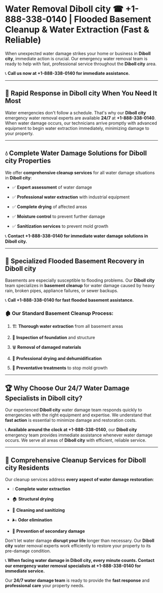 # Water Removal Diboll city ☎ +1-888-338-0140 | Flooded Basement Cleanup & Water Extraction (Fast & Reliable)

When unexpected water damage strikes your home or business in **Diboll city**, immediate action is crucial. Our emergency water removal team is ready to help with fast, professional service throughout the **Diboll city** area. 

📞 **Call us now at +1-888-338-0140 for immediate assistance.**
---
## 🚀 Rapid Response in Diboll city When You Need It Most
Water emergencies don't follow a schedule. That's why our **Diboll city** emergency water removal experts are available **24/7** at **+1-888-338-0140**. When water damage occurs, our technicians arrive promptly with advanced equipment to begin water extraction immediately, minimizing damage to your property.
---
## 💧 Complete Water Damage Solutions for Diboll city Properties
We offer **comprehensive cleanup services** for all water damage situations in **Diboll city**:
- ✅ **Expert assessment** of water damage  
- ✅ **Professional water extraction** with industrial equipment  
- ✅ **Complete drying** of affected areas  
- ✅ **Moisture control** to prevent further damage  
- ✅ **Sanitization services** to prevent mold growth  
📞 **Contact +1-888-338-0140 for immediate water damage solutions in Diboll city.**
---
## 🌊 Specialized Flooded Basement Recovery in Diboll city
Basements are especially susceptible to flooding problems. Our **Diboll city** team specializes in **basement cleanup** for water damage caused by heavy rain, broken pipes, appliance failures, or sewer backups. 
📞 **Call +1-888-338-0140 for fast flooded basement assistance.**
### 🏚️ Our Standard Basement Cleanup Process:
1. 🏗️ **Thorough water extraction** from all basement areas  
2. 🔎 **Inspection of foundation** and structure  
3. 🗑️ **Removal of damaged materials**  
4. 💨 **Professional drying and dehumidification**  
5. 🚫 **Preventative treatments** to stop mold growth  
---
## 🏆 Why Choose Our 24/7 Water Damage Specialists in Diboll city?
Our experienced **Diboll city** water damage team responds quickly to emergencies with the right equipment and expertise. We understand that **fast action** is essential to minimize damage and restoration costs.
📞 **Available around the clock at +1-888-338-0140**, our **Diboll city** emergency team provides immediate assistance whenever water damage occurs. We serve all areas of **Diboll city** with efficient, reliable service.
---
## 🧹 Comprehensive Cleanup Services for Diboll city Residents
Our cleanup services address **every aspect of water damage restoration**:
- 💧 **Complete water extraction**  
- 🏠 **Structural drying**  
- 🧼 **Cleaning and sanitizing**  
- 🌬️ **Odor elimination**  
- 🚫 **Prevention of secondary damage**  
Don't let water damage **disrupt your life** longer than necessary. Our **Diboll city** water removal experts work efficiently to restore your property to its pre-damage condition.
📞 **When facing water damage in Diboll city, every minute counts. Contact our emergency water removal specialists at +1-888-338-0140 for immediate service.**
Our **24/7 water damage team** is ready to provide the **fast response** and **professional care** your property needs.
